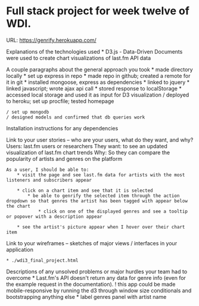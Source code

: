 # Full stack project for week twelve of WDI.
URL: https://genrify.herokuapp.com/

Explanations of the technologies used
    * D3.js
        - Data-Driven Documents were used to create chart visualizations of last.fm API data

A couple paragraphs about the general approach you took
    * made directory locally
    * set up express in repo
    * made repo in github; created a remote for it in git
    * installed mongoose, express as dependencies
    * linked to jquery
    * linked javascript; wrote ajax api call
    * stored response to localStorage
    * accessed local storage and used it as input for D3 visualization
    / deployed to heroku; set up procfile; tested homepage
    
    / set up mongodb
    / designed models and confirmed that db queries work

Installation instructions for any dependencies
    

Link to your user stories – who are your users, what do they want, and why?
    Users: last.fm users or researchers
    They want: to see an updated visualization of last.fm chart trends
    Why: So they can compare the popularity of artists and genres on the platform

    As a user, I should be able to: 
        * visit the page and see last.fm data for artists with the most listeners and subscribers appear

        * click on a chart item and see that it is selected
            * be able to genrify the selected item through the action dropdown so that genres the artist has been tagged with appear below the chart
                * click on one of the displayed genres and see a tooltip or popover with a description appear

        * see the artist's picture appear when I hover over their chart item

Link to your wireframes – sketches of major views / interfaces in your application

    * ./wdi3_final_project.html

Descriptions of any unsolved problems or major hurdles your team had to overcome
    * Last.fm's API doesn't return any data for genre info (even for the example request in the documentation).
    ! this app could be made mobile-responsive by running the d3 through window size conditionals and bootstrapping anything else
    * label genres panel with artist name


